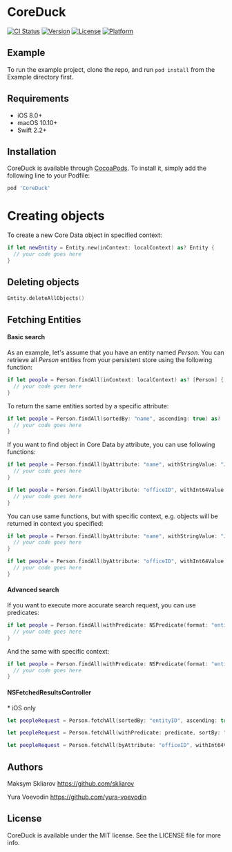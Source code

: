 # CoreDuck

[![CI Status](http://img.shields.io/travis/appdev-academy/CoreDuck.svg?style=flat)](https://travis-ci.org/appdev-academy/CoreDuck)
[![Version](https://img.shields.io/cocoapods/v/CoreDuck.svg?style=flat)](http://cocoapods.org/pods/CoreDuck)
[![License](https://img.shields.io/cocoapods/l/CoreDuck.svg?style=flat)](http://cocoapods.org/pods/CoreDuck)
[![Platform](https://img.shields.io/cocoapods/p/CoreDuck.svg?style=flat)](http://cocoapods.org/pods/CoreDuck)

## Example

To run the example project, clone the repo, and run `pod install` from the Example directory first.

## Requirements

- iOS 8.0+
- macOS 10.10+
- Swift 2.2+

## Installation

CoreDuck is available through [CocoaPods](http://cocoapods.org). To install
it, simply add the following line to your Podfile:

```ruby
pod 'CoreDuck'
```

# Creating objects

To create a new Core Data object in specified context:

```swift
if let newEntity = Entity.new(inContext: localContext) as? Entity {
  // your code goes here
}
```

## Deleting objects

```swift
Entity.deleteAllObjects()
```

## Fetching Entities

#### Basic search

As an example, let's assume that you have an entity named *Person*.
You can retrieve all *Person* entities from your persistent store using the following function:

```swift
if let people = Person.findAll(inContext: localContext) as? [Person] {
  // your code goes here
}
```

To return the same entities sorted by a specific attribute:

```swift
if let people = Person.findAll(sortedBy: "name", ascending: true) as? [Person] {
  // your code goes here
}
```

If you want to find object in Core Data by attribute, you can use following functions:
```swift
if let people = Person.findAll(byAttribute: "name", withStringValue: "John") as? [Person] {
  // your code goes here
}
```

```swift
if let people = Person.findAll(byAttribute: "officeID", withInt64Value: 7) as? [Person] {
  // your code goes here
}
```

You can use same functions, but with specific context, e.g. objects will be returned in context you specified:

```swift
if let people = Person.findAll(byAttribute: "name", withStringValue: "John", inContext: localContext) as? [Person] {
  // your code goes here
}
```

```swift
if let people = Person.findAll(byAttribute: "officeID", withInt64Value: 7, inContext: localContext) as? [Person] {
  // your code goes here
}
```

#### Advanced search

If you want to execute more accurate search request, you can use predicates:

```swift
if let people = Person.findAll(withPredicate: NSPredicate(format: "entityID IN %@", peopleIDs)) as? [Person] {
  // your code goes here
}
```

And the same with specific context:

```swift
if let people = Person.findAll(withPredicate: NSPredicate(format: "entityID IN %@", peopleIDs), inContext: localContext) as? [Person] {
  // your code goes here
}
```

#### NSFetchedResultsController
\* iOS only

```swift
let peopleRequest = Person.fetchAll(sortedBy: "entityID", ascending: true, delegate: self)
```

```swift
let peopleRequest = Person.fetchAll(withPredicate: predicate, sortBy: "entityID", ascending: true, inContext: mainContext, delegate: self)
```
```swift
let peopleRequest = Person.fetchAll(byAttribute: "officeID", withInt64Value: 7, sortBy: "entityID", ascending: true, inContext: mainContext, delegate: self)
```

## Authors

Maksym Skliarov https://github.com/skliarov

Yura Voevodin https://github.com/yura-voevodin

## License

CoreDuck is available under the MIT license. See the LICENSE file for more info.
